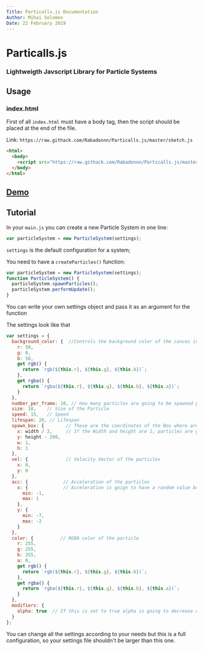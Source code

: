 ```yaml
---
Title: Particalls.js Documentation
Author: Mihai Solomon
Date: 22 February 2019
---
```


# Particalls.js 
### Lightweigth Javscript Library for Particle Systems

## Usage

### index.html
First of all ```index.html``` must have a body tag, then the script should be placed at the end of the file.

Link: ```https://raw.githack.com/Rabadonnn/Particalls.js/master/sketch.js```

```html
<html>
  <body>
    <script src="https://raw.githack.com/Rabadonnn/Particalls.js/master/sketch.js"></script>
  </body>
</html>
```

## [Demo](https://rabadonnn.github.io/Particalls.js/)


## Tutorial

In your ```main.js``` you can create a new Particle System in one line:
```javascript
var particleSystem = new ParticleSystem(settings);
```

```settings``` is the default configuration for a system;

You need to have a ```createParticles()``` function:
```javascript
var particleSystem = new ParticleSystem(settings);
function ParticleSystem() {
  particleSystem.spawnParticles();
  particleSystem.performUpdate();
}
```
You can write your own settings object and pass it as an argument for the function

The settings look like that
```javascript
var settings = {
  background_color: {  //Controls the background color of the canvas in RGB value
    r: 50,     
    g: 0,
    b: 50,
    get rgb() {
      return `rgb(${this.r}, ${this.g}, ${this.b})`;
    },
    get rgba() {
      return `rgba(${this.r}, ${this.g}, ${this.b}, ${this.a})`;
    }
  },
  number_per_frame: 10, // How many particles are going to be spawned per frame
  size: 10,    // Size of the Particle
  speed: 15,   // Speed 
  lifespan: 20, // Lifespan
  spawn_box: {        // These are the coordinates of the Box where are going to be randomly spawned particles
    x: width / 2,     // If the Width and height are 1, particles are going to be spawned from a fixed point;
    y: height - 200,
    w: 1,
    h: 1
  },
  vel: {              // Velocity Vector of the particles
    x: 0,      
    y: 0
  },
  acc: {             // Acceleration of the particles
    x: {             // Acceleration is goign to have a random value between min and max
      min: -1,
      max: 1
    },
    y: {
      min: -7,
      max: -2
    }
  },
  color: {          // RGBA color of the particle
    r: 255,
    g: 255,
    b: 255,
    a: 0,
    get rgb() {
      return `rgb(${this.r}, ${this.g}, ${this.b})`;
    },
    get rgba() {
      return `rgba(${this.r}, ${this.g}, ${this.b}, ${this.a})`;
    }
  },
  modifiers: {
    alpha: true  // If this is set to true alpha is going to decrease over time
  }
};
```

You can change all the settings according to your needs but this is a full configuration, so your settings file shouldn't be larger than this one.
